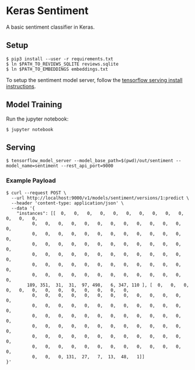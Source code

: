 # Keras Sentiment

A basic sentiment classifier in Keras.

## Setup

```
$ pip3 install --user -r requirements.txt
$ ln $PATH_TO_REVIEWS_SQLITE reviews.sqlite
$ ln $PATH_TO_EMBEDDINGS embeddings.txt
```

To setup the sentiment model server, follow the [tensorflow serving install instructions](https://www.tensorflow.org/serving/setup#installing_modelserver).

## Model Training

Run the jupyter notebook:

```
$ jupyter notebook
```

## Serving

```
$ tensorflow_model_server --model_base_path=$(pwd)/out/sentiment --model_name=sentiment --rest_api_port=9000 
```

### Example Payload

```
$ curl --request POST \
  --url http://localhost:9000/v1/models/sentiment/versions/1:predict \
  --header 'content-type: application/json' \
  --data '{
	"instances": [[  0,   0,   0,   0,   0,   0,   0,   0,   0,   0,   0,   0,   0,
          0,   0,   0,   0,   0,   0,   0,   0,   0,   0,   0,   0,   0,
          0,   0,   0,   0,   0,   0,   0,   0,   0,   0,   0,   0,   0,
          0,   0,   0,   0,   0,   0,   0,   0,   0,   0,   0,   0,   0,
          0,   0,   0,   0,   0,   0,   0,   0,   0,   0,   0,   0,   0,
          0,   0,   0,   0,   0,   0,   0,   0,   0,   0,   0,   0,   0,
          0,   0,   0,   0,   0,   0,   0,   0,   0,   0,   0,   0,   0,
        189, 351,  31,  31,  97, 498,   6, 347, 110 ], [  0,   0,   0,   0,   0,   0,   0,   0,   0,   0,   0,   0,   0,
          0,   0,   0,   0,   0,   0,   0,   0,   0,   0,   0,   0,   0,
          0,   0,   0,   0,   0,   0,   0,   0,   0,   0,   0,   0,   0,
          0,   0,   0,   0,   0,   0,   0,   0,   0,   0,   0,   0,   0,
          0,   0,   0,   0,   0,   0,   0,   0,   0,   0,   0,   0,   0,
          0,   0,   0,   0,   0,   0,   0,   0,   0,   0,   0,   0,   0,
          0,   0,   0,   0,   0,   0,   0,   0,   0,   0,   0,   0,   0,
          0,   0,   0, 131,  27,   7,  13,  48,   1]]
}'
```
